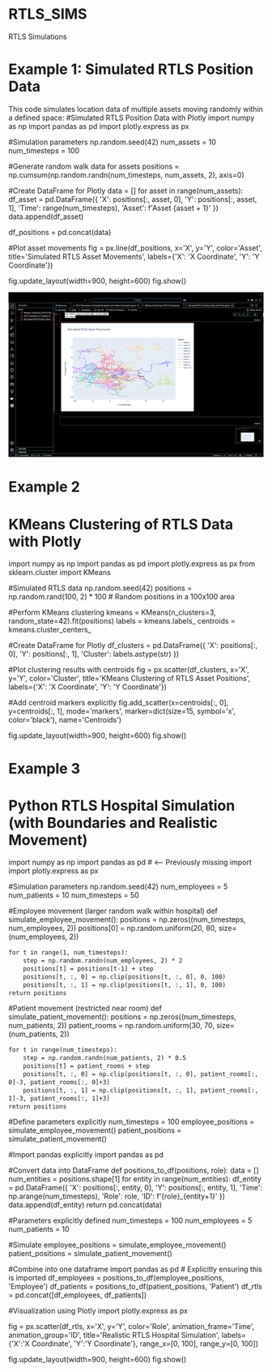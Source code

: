 # RTLS_SIMS
RTLS Simulations
# Example 1: Simulated RTLS Position Data
This code simulates location data of multiple assets moving randomly within a defined space:
#Simulated RTLS Position Data with Plotly
import numpy as np
import pandas as pd
import plotly.express as px

#Simulation parameters
np.random.seed(42)
num_assets = 10
num_timesteps = 100

#Generate random walk data for assets
positions = np.cumsum(np.random.randn(num_timesteps, num_assets, 2), axis=0)

#Create DataFrame for Plotly
data = []
for asset in range(num_assets):
    df_asset = pd.DataFrame({
        'X': positions[:, asset, 0],
        'Y': positions[:, asset, 1],
        'Time': range(num_timesteps),
        'Asset': f'Asset {asset + 1}'
    })
    data.append(df_asset)

df_positions = pd.concat(data)

#Plot asset movements
fig = px.line(df_positions, x='X', y='Y', color='Asset',
              title='Simulated RTLS Asset Movements',
              labels={'X': 'X Coordinate', 'Y': 'Y Coordinate'})

fig.update_layout(width=900, height=600)
fig.show()

![Plotly Visualization: Simulated RTLS Position Data](SimulatedPositionData.png)

# Example 2
# KMeans Clustering of RTLS Data with Plotly
import numpy as np
import pandas as pd
import plotly.express as px
from sklearn.cluster import KMeans

#Simulated RTLS data
np.random.seed(42)
positions = np.random.rand(100, 2) * 100  # Random positions in a 100x100 area

#Perform KMeans clustering
kmeans = KMeans(n_clusters=3, random_state=42).fit(positions)
labels = kmeans.labels_
centroids = kmeans.cluster_centers_

#Create DataFrame for Plotly
df_clusters = pd.DataFrame({
    'X': positions[:, 0],
    'Y': positions[:, 1],
    'Cluster': labels.astype(str)
})

#Plot clustering results with centroids
fig = px.scatter(df_clusters, x='X', y='Y', color='Cluster',
                 title='KMeans Clustering of RTLS Asset Positions',
                 labels={'X': 'X Coordinate', 'Y': 'Y Coordinate'})

#Add centroid markers explicitly
fig.add_scatter(x=centroids[:, 0], y=centroids[:, 1],
                mode='markers', marker=dict(size=15, symbol='x', color='black'),
                name='Centroids')

fig.update_layout(width=900, height=600)
fig.show()

# Example 3
# Python RTLS Hospital Simulation (with Boundaries and Realistic Movement)
import numpy as np
import pandas as pd  # <-- Previously missing import
import plotly.express as px

#Simulation parameters
np.random.seed(42)
num_employees = 5
num_patients = 10
num_timesteps = 50

#Employee movement (larger random walk within hospital)
def simulate_employee_movement():
    positions = np.zeros((num_timesteps, num_employees, 2))
    positions[0] = np.random.uniform(20, 80, size=(num_employees, 2))

    for t in range(1, num_timesteps):
        step = np.random.randn(num_employees, 2) * 2
        positions[t] = positions[t-1] + step
        positions[t, :, 0] = np.clip(positions[t, :, 0], 0, 100)
        positions[t, :, 1] = np.clip(positions[t, :, 1], 0, 100)
    return positions

#Patient movement (restricted near room)
def simulate_patient_movement():
    positions = np.zeros((num_timesteps, num_patients, 2))
    patient_rooms = np.random.uniform(30, 70, size=(num_patients, 2))

    for t in range(num_timesteps):
        step = np.random.randn(num_patients, 2) * 0.5
        positions[t] = patient_rooms + step
        positions[t, :, 0] = np.clip(positions[t, :, 0], patient_rooms[:, 0]-3, patient_rooms[:, 0]+3)
        positions[t, :, 1] = np.clip(positions[t, :, 1], patient_rooms[:, 1]-3, patient_rooms[:, 1]+3)
    return positions

#Define parameters explicitly
num_timesteps = 100
employee_positions = simulate_employee_movement()
patient_positions = simulate_patient_movement()

#Import pandas explicitly
import pandas as pd  

#Convert data into DataFrame
def positions_to_df(positions, role):
    data = []
    num_entities = positions.shape[1]
    for entity in range(num_entities):
        df_entity = pd.DataFrame({
            'X': positions[:, entity, 0],
            'Y': positions[:, entity, 1],
            'Time': np.arange(num_timesteps),
            'Role': role,
            'ID': f'{role}_{entity+1}'
        })
        data.append(df_entity)
    return pd.concat(data)

#Parameters explicitly defined
num_timesteps = 100
num_employees = 5
num_patients = 10

#Simulate
employee_positions = simulate_employee_movement()
patient_positions = simulate_patient_movement()

#Combine into one dataframe
import pandas as pd  # Explicitly ensuring this is imported
df_employees = positions_to_df(employee_positions, 'Employee')
df_patients = positions_to_df(patient_positions, 'Patient')
df_rtls = pd.concat([df_employees, df_patients])

#Visualization using Plotly
import plotly.express as px

fig = px.scatter(df_rtls, x='X', y='Y', color='Role', 
                 animation_frame='Time', animation_group='ID',
                 title='Realistic RTLS Hospital Simulation',
                 labels={'X':'X Coordinate', 'Y':'Y Coordinate'},
                 range_x=[0, 100], range_y=[0, 100])

fig.update_layout(width=900, height=600)
fig.show()
